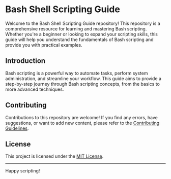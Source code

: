 # Bash Shell Scripting Guide

Welcome to the Bash Shell Scripting Guide repository! This repository is a comprehensive resource for learning and mastering Bash scripting. Whether you're a beginner or looking to expand your scripting skills, this guide will help you understand the fundamentals of Bash scripting and provide you with practical examples.

## Introduction

Bash scripting is a powerful way to automate tasks, perform system administration, and streamline your workflow. This guide aims to provide a step-by-step journey through Bash scripting concepts, from the basics to more advanced techniques.

## Contributing

Contributions to this repository are welcome! If you find any errors, have suggestions, or want to add new content, please refer to the [Contributing Guidelines](./CONTRIBUTING.md).

## License

This project is licensed under the [MIT License](./LICENSE).

---

Happy scripting!

